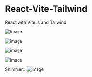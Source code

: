 # React-Vite-Tailwind
React with ViteJs and Tailwind 

![image](https://github.com/SaurabhMulay999/React-Vite-Tailwind/assets/90036775/16151478-0698-456a-9534-3490f4574dd0)

![image](https://github.com/SaurabhMulay999/React-Vite-Tailwind/assets/90036775/27a35367-6018-4ccb-b012-d63013e34202)

![image](https://github.com/SaurabhMulay999/React-Vite-Tailwind/assets/90036775/1661342a-a70e-4ed7-8994-eb6c9ce20627)

![image](https://github.com/SaurabhMulay999/React-Vite-Tailwind/assets/90036775/e0c7cbbf-712c-431b-aca4-d2244d858366)

Shimmer::
![image](https://github.com/SaurabhMulay999/React-Vite-Tailwind/assets/90036775/88504a2f-cb5d-4949-909d-7281cd564423)
